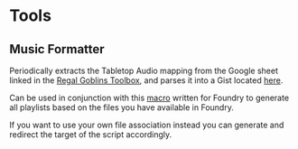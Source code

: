 # Tools

## Music Formatter

Periodically extracts the Tabletop Audio mapping from the Google sheet linked in the
[Regal Goblins Toolbox](https://regalgoblins.com/toolbox.php), and parses it into a Gist
located [here](https://gist.github.com/DoctressWasTaken/7595154c578821f3234ac9b4464f7c1c).

Can be used in conjunction with this [macro](scripts/music-inserter.js) written for Foundry to generate
all playlists based on the files you have available in Foundry.

If you want to use your own file association instead you can generate and redirect the target of the script
accordingly.


